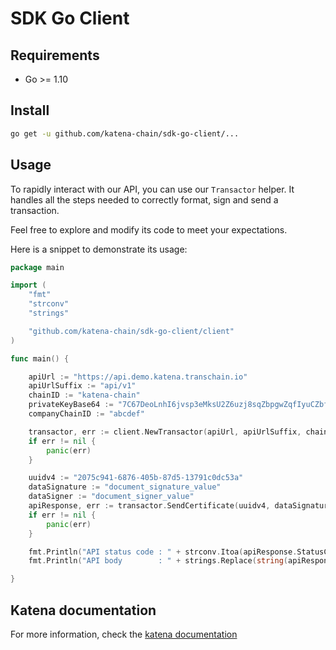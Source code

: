 # SDK Go Client

## Requirements

- Go >= 1.10

## Install

```bash
go get -u github.com/katena-chain/sdk-go-client/...
```

## Usage

To rapidly interact with our API, you can use our `Transactor` helper. It handles all the steps needed to correctly
format, sign and send a transaction.

Feel free to explore and modify its code to meet your expectations.

Here is a snippet to demonstrate its usage:

```go
package main

import (
    "fmt"
    "strconv"
    "strings"

    "github.com/katena-chain/sdk-go-client/client"
)

func main() {

    apiUrl := "https://api.demo.katena.transchain.io"
    apiUrlSuffix := "api/v1"
    chainID := "katena-chain"
    privateKeyBase64 := "7C67DeoLnhI6jvsp3eMksU2Z6uzj8sqZbpgwZqfIyuCZbfoPcitCiCsSp2EzCfkY52Mx58xDOyQLb1OhC7cL5A=="
    companyChainID := "abcdef"

    transactor, err := client.NewTransactor(apiUrl, apiUrlSuffix, chainID, privateKeyBase64, companyChainID)
    if err != nil {
        panic(err)
    }

    uuidv4 := "2075c941-6876-405b-87d5-13791c0dc53a"
    dataSignature := "document_signature_value"
    dataSigner := "document_signer_value"
    apiResponse, err := transactor.SendCertificate(uuidv4, dataSignature, dataSigner)
    if err != nil {
        panic(err)
    }

    fmt.Println("API status code : " + strconv.Itoa(apiResponse.StatusCode))
    fmt.Println("API body        : " + strings.Replace(string(apiResponse.Body), "\n", "", -1))

}
```

## Katena documentation

For more information, check the [katena documentation](https://doc.katena.transchain.io)